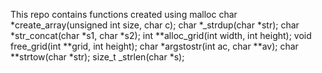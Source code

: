 This repo contains functions created using malloc
char *create_array(unsigned int size, char c);
char *_strdup(char *str);
char *str_concat(char *s1, char *s2);
int **alloc_grid(int width, int height);
void free_grid(int **grid, int height);
char *argstostr(int ac, char **av);
char **strtow(char *str);
size_t _strlen(char *s);
